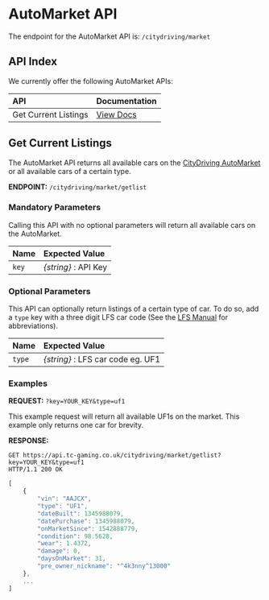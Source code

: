 # AutoMarket API

The endpoint for the AutoMarket API is: `/citydriving/market`

## API Index

We currently offer the following AutoMarket APIs:

| API | Documentation |
| :--- | :--- |
| Get Current Listings | [View Docs](automarket-api.md#get-current-listings) |

## Get Current Listings

The AutoMarket API returns all available cars on the [CityDriving AutoMarket](https://world.city-driving.co.uk/?page=market) or all available cars of a certain type.

**ENDPOINT:** `/citydriving/market/getlist`

### Mandatory Parameters

Calling this API with no optional parameters will return all available cars on the AutoMarket.

| Name | Expected Value |
| :--- | :--- |
| `key` | _{string}_ : API Key |

### Optional Parameters

This API can optionally return listings of a certain type of car. To do so, add a `type` key with a three digit LFS car code \(See the [LFS Manual](https://en.lfsmanual.net/wiki/Cars) for abbreviations\).

| Name | Expected Value |
| :--- | :--- |
| `type` | _{string}_ :  LFS car code eg. UF1 |

### Examples

**REQUEST:** `?key=YOUR_KEY&type=uf1`

This example request will return all available UF1s on the market. This example only returns one car for brevity.

**RESPONSE:**

```text
GET https://api.tc-gaming.co.uk/citydriving/market/getlist?key=YOUR_KEY&type=uf1
HTTP/1.1 200 OK
```

```javascript
[
    {
        "vin": "AAJCX",
        "type": "UF1",
        "dateBuilt": 1345988079,
        "datePurchase": 1345988079,
        "onMarketSince": 1542888779,
        "condition": 98.5628,
        "wear": 1.4372,
        "damage": 0,
        "daysOnMarket": 31,
        "pre_owner_nickname": "^4k3nny^13000"
    },
    ...
]
```

